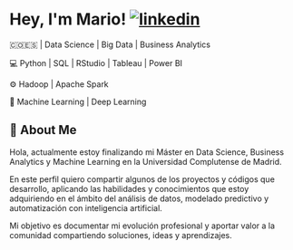 # Hey, I'm Mario! [![linkedin](https://img.shields.io/badge/linkedin-0A66C2?style=for-the-badge&logo=linkedin&logoColor=white)](https://www.linkedin.com/in/mario-felipe-caro-sarta-4b26511b7)




🇨🇴🇪🇸 | Data Science | Big Data | Business Analytics

💻 Python | SQL | RStudio | Tableau | Power BI

⚙️ Hadoop | Apache Spark

🤖 Machine Learning | Deep Learning




## 🚀 About Me
Hola, actualmente estoy finalizando mi Máster en Data Science, Business Analytics y Machine Learning en la Universidad Complutense de Madrid.

En este perfil quiero compartir algunos de los proyectos y códigos que desarrollo, aplicando las habilidades y conocimientos que estoy adquiriendo en el ámbito del análisis de datos, modelado predictivo y automatización con inteligencia artificial.

Mi objetivo es documentar mi evolución profesional y aportar valor a la comunidad compartiendo soluciones, ideas y aprendizajes.
